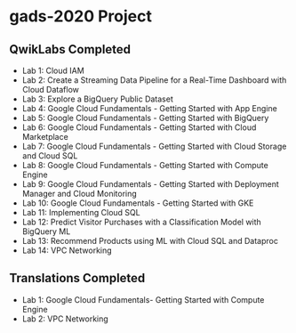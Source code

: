 # gads-2020 Project

## QwikLabs Completed
- Lab 1: Cloud IAM
- Lab 2: Create a Streaming Data Pipeline for a Real-Time Dashboard with Cloud Dataflow
- Lab 3: Explore a BigQuery Public Dataset
- Lab 4: Google Cloud Fundamentals - Getting Started with App Engine
- Lab 5: Google Cloud Fundamentals - Getting Started with BigQuery
- Lab 6: Google Cloud Fundamentals - Getting Started with Cloud Marketplace
- Lab 7: Google Cloud Fundamentals - Getting Started with Cloud Storage and Cloud SQL
- Lab 8: Google Cloud Fundamentals - Getting Started with Compute Engine
- Lab 9: Google Cloud Fundamentals - Getting Started with Deployment Manager and Cloud Monitoring
- Lab 10: Google Cloud Fundamentals - Getting Started with GKE
- Lab 11: Implementing Cloud SQL
- Lab 12: Predict Visitor Purchases with a Classification Model with BigQuery ML
- Lab 13: Recommend Products using ML with Cloud SQL and Dataproc
- Lab 14: VPC Networking

## Translations Completed
- Lab 1: Google Cloud Fundamentals- Getting Started with Compute Engine
- Lab 2: VPC Networking